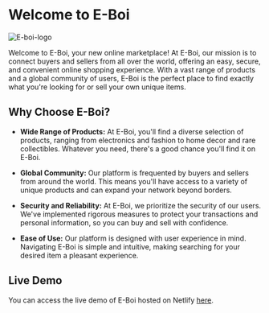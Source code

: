 # Welcome to E-Boi
![E-boi-logo](https://github.com/E-boi-org/E-boi/assets/152170826/ca628650-3ca7-482a-b4fc-a94cfdf09ace)


Welcome to E-Boi, your new online marketplace! At E-Boi, our mission is to connect buyers and sellers from all over the world, offering an easy, secure, and convenient online shopping experience. With a vast range of products and a global community of users, E-Boi is the perfect place to find exactly what you're looking for or sell your own unique items.

## Why Choose E-Boi?

- **Wide Range of Products:** At E-Boi, you'll find a diverse selection of products, ranging from electronics and fashion to home decor and rare collectibles. Whatever you need, there's a good chance you'll find it on E-Boi.

- **Global Community:** Our platform is frequented by buyers and sellers from around the world. This means you'll have access to a variety of unique products and can expand your network beyond borders.

- **Security and Reliability:** At E-Boi, we prioritize the security of our users. We've implemented rigorous measures to protect your transactions and personal information, so you can buy and sell with confidence.

- **Ease of Use:** Our platform is designed with user experience in mind. Navigating E-Boi is simple and intuitive, making searching for your desired item a pleasant experience.

## Live Demo

You can access the live demo of E-Boi hosted on Netlify [here](https://e-boi-org.netlify.app/).
